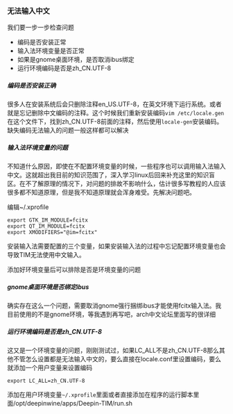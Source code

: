 ### 无法输入中文

我们要一步一步检查问题

* 编码是否安装正常
* 输入法环境变量是否正常
* 如果是gnome桌面环境，是否取消ibus绑定
* 运行环境编码是否是zh_CN.UTF-8

##### 编码是否安装正确

很多人在安装系统后会只删除注释en_US.UTF-8，在英文环境下运行系统。或者就是忘记删除中文编码的注释。这个时候我们重新安装编码`vim /etc/locale.gen`在这个文件下，找到zh_CN.UTF-8前面的注释，然后使用`locale-gen`安装编码。缺失编码无法输入的问题一般这样都可以解决

##### 输入法环境变量的问题

不知道什么原因，即使在不配置环境变量的时候，一些程序也可以调用输入法输入中文。这就超出我目前的知识范围了，深入学习linux后回来补充这里的知识盲区。在不了解原理的情况下，对问题的排故不影响什么，估计很多写教程的人应该很多都不知道原理，但是我不知道原理就会浑身难受。先解决问题吧。

编辑~/.xprofile

```
export GTK_IM_MODULE=fcitx
export QT_IM_MODULE=fcitx
export XMODIFIERS="@im=fcitx"
```

安装输入法需要配置的三个变量，如果安装输入法的过程中忘记配置环境变量也会导致TIM无法使用中文输入。

添加好环境变量后可以排除是否是环境变量的问题

##### gnome桌面环境是否绑定ibus

确实存在这么一个问题，需要取消gnome强行捆绑ibus才能使用fcitx输入法。我目前使用的不是gnome环境，等我遇到再写吧，arch中文论坛里面写的很详细

##### 运行环境编码是否是zh_CN.UTF-8

这又是一个环境变量的问题，刚刚测试过，如果LC_ALL不是zh_CN.UTF-8那么其他不管怎么设置都是无法输入中文的，要么直接在locale.conf里设置编码，要么就添加一个用户变量来设置编码

`export LC_ALL=zh_CN.UTF-8`

添加在用户环境变量`~/.xprofile`里面或者直接添加在程序的运行脚本里面/opt/deepinwine/apps/Deepin-TIM/run.sh
